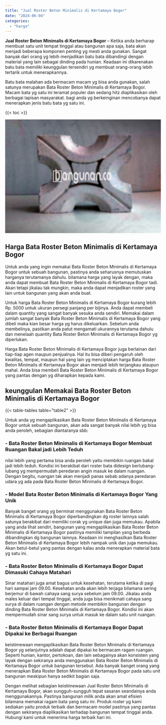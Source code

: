 ```yaml
---
title: "Jual Roster Beton Minimalis di Kertamaya Bogor"
date: "2024-06-04"
categories: 
  - "harga"
---
```


**Jual Roster Beton Minimalis di Kertamaya Bogor** – Ketika anda berharap membuat satu unit tempat tinggal atau bangunan apa saja, bata akan menjadi beberapa komponen penting yg mesti anda gunakan. Sangat banyak dari orang yg lebih menjadikan batu bata dibandingi dengan material yang lain sebagai dinding pada hunian. Keadaan ini dikarenakan batu bata memiliki keunggulan tersendiri yg membuat orang-orang lebih tertarik untuk menerapkannya.

Batu bata malahan ada bermacam macam yg bisa anda gunakan, salah satunya merupakan Bata Roster Beton Minimalis di Kertamaya Bogor. Macam bata yg satu ini teramat populer dan sedang hitz diaplikasikan oleh berbagai lapisan masyarakat. bagi anda yg berkeinginan mencobanya dapat menerapkan jenis batu bata yg satu ini.

{{< toc >}}

![Jual Roster Beton Minimalis di Kertamaya Bogor](/images/bata-roster-minimalis-15.png)

## Harga Bata Roster Beton Minimalis di Kertamaya Bogor

Untuk anda yang ingin memakai Bata Roster Beton Minimalis di Kertamaya Bogor untuk sebuah bangunan, pastinya anda seharusnya memutuskan harganya terutamanya dahulu. bilamana harga yang layak dengan, maka anda dapat membuat Bata Roster Beton Minimalis di Kertamaya Bogor tadi. Akan tetapi jikalau tak mungkin, maka anda dapat menjadikan roster yang lain untuk bangunan yang akan anda buat.

Untuk harga Bata Roster Beton Minimalis di Kertamaya Bogor kurang lebih Rp. 5000 untuk ukuran persegi panjang per bijinya. Anda dapat membeli dalam quantity yang sangat banyak sesuka anda sendiri. Memakai dalam jumlah sangat banyak Bata Roster Beton Minimalis di Kertamaya Bogor yang dibeli maka kian besar harga yg harus dikeluarkan. Sebelum anda membelinya, pastikan anda patut mengamati ukurannya terutama dahulu dan menelaah quantity Bata Roster Beton Minimalis di Kertamaya Bogor yg diperlukan.

Harga Bata Roster Beton Minimalis di Kertamaya Bogor juga berlainan dari tiap-tiap agen maupun penjualnya. Hal itu bisa diberi pengaruh oleh kwalitas, tempat, maupun hal yang lain yg menciptakan harga Bata Roster Beton Minimalis di Kertamaya Bogor akan menjadi lebih terjangkau ataupun mahal. Anda bisa membeli Bata Roster Beton Minimalis di Kertamaya Bogor yang pantas dengan yg diharapkan kepada kami.

## keunggulan Memakai Bata Roster Beton Minimalis di Kertamaya Bogor

{{< table-tables table="table2" >}}

Untuk anda yg mengaplikasikan Bata Roster Beton Minimalis di Kertamaya Bogor untuk sebuah bangunan, akan ada sangat banyak nilai lebih yg bisa anda peroleh, sebagian diantaranya sbb:

### \- Bata Roster Beton Minimalis di Kertamaya Bogor Membuat Ruangan Bakal jadi Lebih Teduh

nilai lebih yang pertama bisa anda peroleh yaitu membikin ruangan bakal jadi lebih teduh. Kondisi ini berakibat dari roster bata didesign berlubang-lubang yg mempermudah peredaran angin masuk ke dalam ruangan. Dengan begitu, ruangan tak akan menjadi panas sebab adanya peredaran udara yg ada pada Bata Roster Beton Minimalis di Kertamaya Bogor.

### \- Model Bata Roster Beton Minimalis di Kertamaya Bogor Yang Unik

Banyak banget orang yg berminat menggunakan Bata Roster Beton Minimalis di Kertamaya Bogor diperbandingkan dg roster lainnya salah satunya berakibat dari memiliki corak yg unique dan juga memukau. Apabila yang anda lihat sendiri, bangunan yang mengaplikasikan Bata Roster Beton Minimalis di Kertamaya Bogor pastinya memiliki tampilan yang berbeda dibandingkan dg bangunan lainnya. Keadaan ini menghasilkan Bata Roster Beton Minimalis di Kertamaya Bogor lebih nampak unik dan juga memukau. Akan betul-betul yang pantas dengan kalau anda menerapkan material bata yg satu ini.

### \- Bata Roster Beton Minimalis di Kertamaya Bogor Dapat Dimasuki Cahaya Matahari

Sinar matahari juga amat bagus untuk kesehatan, terutama ketika di pagi hari sampai jam 09.00. Kesehatan anda akan lebih terjaga bilamana sering berjemur di bawah cahaya sang surya sebelum jam 09.00. Jikalau anda males keluar dari tempat tinggal, anda juga bisa menikmati cahaya sang surya di dalam ruangan dengan metode membikin bangunan dengan dinding Bata Roster Beton Minimalis di Kertamaya Bogor. Kondisi ini akan mempermudah sinar sang surya untuk masuk ke dalam satu unit ruangan.

### \- Bata Roster Beton Minimalis di Kertamaya Bogor Dapat Dipakai ke Berbagai Ruangan

keistimewaan mengaplikasikan Bata Roster Beton Minimalis di Kertamaya Bogor yg selanjutnya adalah dapat dipakai ke bermacam ragam ruangan. Seperti hunian, kantor, pertokoan, dan lain sebagainya akan konsisten yang layak dengan sekiranya anda menggunakan Bata Roster Beton Minimalis di Kertamaya Bogor untuk bangunan tersebut. Ada banyak banget orang yang menerapkan Bata Roster Beton Minimalis di Kertamaya Bogor pada satu unit bangunan meskipun hanya sedikit bagian saja.

Dengan melihat sebagian keistimewaan Jual Roster Beton Minimalis di Kertamaya Bogor, akan sungguh-sungguh tepat sasaran seandainya anda menggunakannya. Pastinya bangunan milik anda akan amat efisien bilamana memakai ragam bata yang satu ini. Produk roster yg kami sediakan yaitu produk terbaik dan bermacam model pastinya yang pantas dengan sekiranya diaplikasikan terhadap bangunan tempat tinggal anda. Hubungi kami untuk menerima harga terbaik hari ini.
